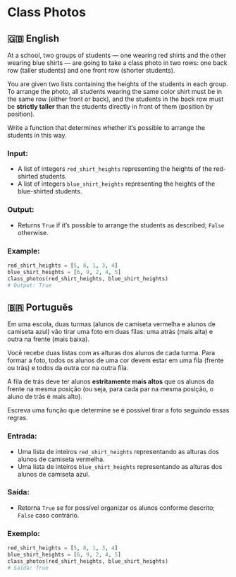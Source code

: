 # Class Photos

## 🇬🇧 English

At a school, two groups of students — one wearing red shirts and the other wearing blue shirts — are going to take a class photo in two rows: one back row (taller students) and one front row (shorter students).

You are given two lists containing the heights of the students in each group. To arrange the photo, all students wearing the same color shirt must be in the same row (either front or back), and the students in the back row must be **strictly taller** than the students directly in front of them (position by position).

Write a function that determines whether it’s possible to arrange the students in this way.

### Input:

- A list of integers `red_shirt_heights` representing the heights of the red-shirted students.
- A list of integers `blue_shirt_heights` representing the heights of the blue-shirted students.

### Output:

- Returns `True` if it’s possible to arrange the students as described; `False` otherwise.

### Example:

```python
red_shirt_heights = [5, 8, 1, 3, 4]
blue_shirt_heights = [6, 9, 2, 4, 5]
class_photos(red_shirt_heights, blue_shirt_heights)
# Output: True
```

## 🇧🇷 Português

Em uma escola, duas turmas (alunos de camiseta vermelha e alunos de camiseta azul) vão tirar uma foto em duas filas: uma atrás (mais alta) e outra na frente (mais baixa).

Você recebe duas listas com as alturas dos alunos de cada turma. Para formar a foto, todos os alunos de uma cor devem estar em uma fila (frente ou trás) e todos da outra cor na outra fila.

A fila de trás deve ter alunos **estritamente mais altos** que os alunos da frente na mesma posição (ou seja, para cada par na mesma posição, o aluno de trás é mais alto).

Escreva uma função que determine se é possível tirar a foto seguindo essas regras.

### Entrada:

- Uma lista de inteiros `red_shirt_heights` representando as alturas dos alunos de camiseta vermelha.
- Uma lista de inteiros `blue_shirt_heights` representando as alturas dos alunos de camiseta azul.

### Saída:

- Retorna `True` se for possível organizar os alunos conforme descrito; `False` caso contrário.

### Exemplo:

```python
red_shirt_heights = [5, 8, 1, 3, 4]
blue_shirt_heights = [6, 9, 2, 4, 5]
class_photos(red_shirt_heights, blue_shirt_heights)
# Saída: True
```
